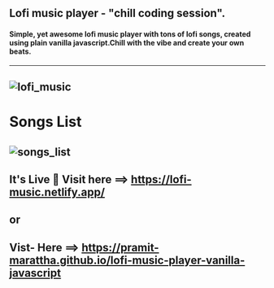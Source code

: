 ## Lofi music player - "chill coding session".

#### Simple, yet awesome lofi music player with tons of lofi songs, created using plain vanilla javascript.Chill with the vibe and create your own beats.
---
![lofi_music](https://user-images.githubusercontent.com/37651620/93738902-aebf5700-fc06-11ea-8a04-caaad741f427.png)
---
# Songs List
![songs_list](https://user-images.githubusercontent.com/37651620/93739014-fb0a9700-fc06-11ea-8719-c47ffc9ee881.png)
---
## It's Live 🎉 Visit here ==> https://lofi-music.netlify.app/
## or
## Vist- Here ==> https://pramit-marattha.github.io/lofi-music-player-vanilla-javascript
